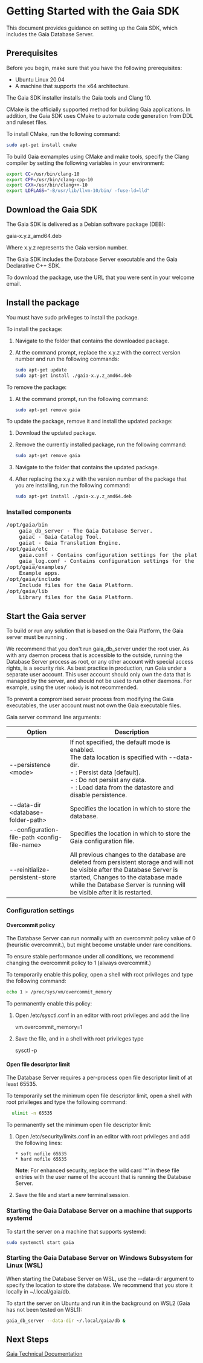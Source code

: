 # Getting Started with the Gaia SDK

This document provides guidance on setting up the Gaia SDK, which includes the Gaia Database Server.

## Prerequisites

Before you begin, make sure that you have the following prerequisites:

-   Ubuntu Linux 20.04
-   A machine that supports the x64 architecture.

The Gaia SDK installer installs the Gaia tools and Clang 10.

CMake is the officially supported method for building Gaia applications. In addition, the Gaia SDK uses CMake to automate code generation from DDL and ruleset files.

To install CMake, run the following command:

```bash
sudo apt-get install cmake
```

To build Gaia exmamples using CMake and make tools, specify the Clang compiler by setting the following variables in your environment:

```bash
export CC=/usr/bin/clang-10
export CPP=/usr/bin/clang-cpp-10
export CXX=/usr/bin/clang++-10
export LDFLAGS="-B/usr/lib/llvm-10/bin/ -fuse-ld=lld"
```

## Download the Gaia SDK

The Gaia SDK is delivered as a Debian software package (DEB): 

gaia-x.y.z_amd64.deb

Where x.y.z represents the Gaia version number.

The Gaia SDK includes the Database Server executable and the Gaia Declarative C++ SDK.

To download the package, use the URL that you were sent in your welcome email.

## Install the package

You must have sudo privileges to install the package.

To install the package:

1.  Navigate to the folder that contains the downloaded package.
2.  At the command prompt, replace the x.y.z with the correct version number and run the following commands:

    ```bash
    sudo apt-get update
    sudo apt-get install ./gaia-x.y.z_amd64.deb
    ```

To remove the package:

1.  At the command prompt, run the following command:

    ```bash
    sudo apt-get remove gaia
    ```

To update the package, remove it and install the updated package:

1.  Download the updated package.
2.  Remove the currently installed package, run the following command:

    ```bash
    sudo apt-get remove gaia
    ```
3.  Navigate to the folder that contains the updated package.
4.  After replacing the x.y.z with the version number of the package that you are installing, run the following command:

    ```bash
    sudo apt-get install ./gaia-x.y.z_amd64.deb
    ```

### Installed components

<pre>
/opt/gaia/bin
    gaia_db_server - The Gaia Database Server.
    gaiac - Gaia Catalog Tool.
    gaiat - Gaia Translation Engine.
/opt/gaia/etc
    gaia.conf - Contains configuration settings for the platform and application loggers that the Gaia Platform uses.
    gaia_log.conf - Contains configuration settings for the Database Server and rules engine that comprise the Gaia Platform.
/opt/gaia/examples/
    Example apps.
/opt/gaia/include
    Include files for the Gaia Platform.
/opt/gaia/lib
    Library files for the Gaia Platform.
</pre>

## Start the Gaia server

To build or run any solution that is based on the Gaia Platform, the Gaia server must be running .

We recommend that you don't run gaia\_db\_server under the root user. As with any daemon process that is accessible to the outside, running the Database Server process as root, or any other account with special access rights, is a security risk. As best practice in production, run Gaia under a separate user account. This user account should only own the data that is managed by the server, and should not be used to run other daemons. For example, using the user `nobody` is not recommended.

To prevent a compromised server process from modifying the Gaia executables, the user account must not own the Gaia executable files.

Gaia server command line arguments:

| Option  | Description  |
|---|---|
| --persistence \<mode> | If not specified, the default mode is enabled.<br>The data location is specified with --data-dir.<br>- <enabled>: Persist data [default].<br>- <disabled>: Do not persist any data.<br>- <disabled-after-recovery>: Load data from the datastore and disable persistence.  | 
| --data-dir \<database-folder-path> | Specifies the location in which to store the database.  |
| --configuration-file-path \<config-file-name> | Specifies the location in which to store the Gaia configuration file.  |
| --reinitialize-persistent-store | All previous changes to the database are deleted from persistent storage and will not be visible after the Database Server is started, Changes to the database made while the Database Server is running will be visible after it is restarted.  | 

### Configuration settings

#### Overcommit policy

The Database Server can run normally with an overcommit policy value of 0 (heuristic overcommit.), but might become unstable under rare conditions.

To ensure stable performance under all conditions, we recommend changing the overcommit policy to 1 (always overcommit.)

To temporarily enable this policy, open a shell with root privileges and type the following command:

```bash
echo 1 > /proc/sys/vm/overcommit_memory
```

To permanently enable this policy:

1. Open /etc/sysctl.conf in an editor with root privileges and add the line

    vm.overcommit_memory=1

2. Save the file, and in a shell with root privileges type

    sysctl -p
  
#### Open file descriptor limit

The Database Server requires a per-process open file descriptor limit of at least 65535.

To temporarily set the minimum open file descriptor limit, open a shell with root privileges and type the following command:

```bash
  ulimit -n 65535
```

To permanently set the minimum open file descriptor limit:

1. Open /etc/security/limits.conf in an editor with root privileges and add the following lines:
    
    ```
    * soft nofile 65535
    * hard nofile 65535
    ```

    **Note**: For enhanced security, replace the wild card '*' in these file entries with the user name of the account that is running the  Database Server.

2. Save the file and start a new terminal session.

### Starting the Gaia Database Server on a machine that supports systemd

To start the server on a machine that supports systemd:

```bash
sudo systemctl start gaia
```

### Starting the Gaia Database Server on Windows Subsystem for Linux (WSL)

When starting the Database Server on WSL, use the --data-dir argument to specify the location to store the database. We recommend that you store it locally in ~/.local/gaia/db.

To start the server on Ubuntu and run it in the background on WSL2 (Gaia has not been tested on WSL1):

```bash
gaia_db_server --data-dir ~/.local/gaia/db &
```

## Next Steps

[Gaia Technical Documentation](http://docs.gaiaplatform.io)
